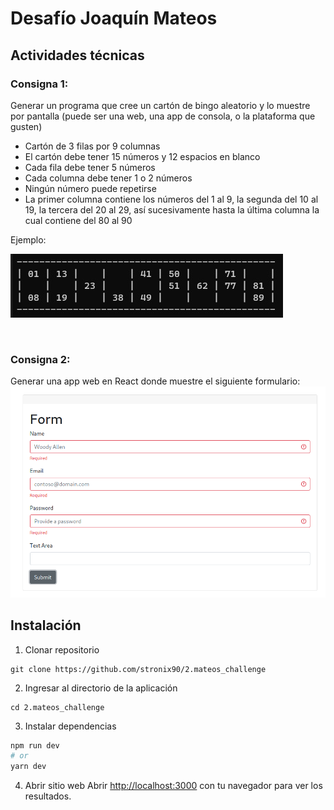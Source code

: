 # Desafío Joaquín Mateos
## Actividades técnicas

### Consigna 1:
Generar un programa que cree un cartón de bingo aleatorio y lo muestre por pantalla (puede ser una web, una app de consola, o la plataforma que gusten)

- Cartón de 3 filas por 9 columnas
- El cartón debe tener 15 números y 12 espacios en blanco
- Cada fila debe tener 5 números
- Cada columna debe tener 1 o 2 números
- Ningún número puede repetirse
- La primer columna contiene los números del 1 al 9, la segunda del 10 al 19, la tercera del 20 al 29, así sucesivamente hasta la última columna la cual contiene del 80 al 90

Ejemplo:

![Ticket ejemplo](/github_resources/ticket.png "Ticket ejemplo")

<br>

### Consigna 2:
Generar una app web en React donde muestre el siguiente formulario:
![Formulario de ejemplo](/github_resources/form.png "Formulario de ejemplo")

## Instalación

1. Clonar repositorio
```
git clone https://github.com/stronix90/2.mateos_challenge
```

2. Ingresar al directorio de la aplicación
```
cd 2.mateos_challenge
```

3. Instalar dependencias
```bash
npm run dev
# or
yarn dev
```

4. Abrir sitio web
Abrir [http://localhost:3000](http://localhost:3000) con tu navegador para ver los resultados.